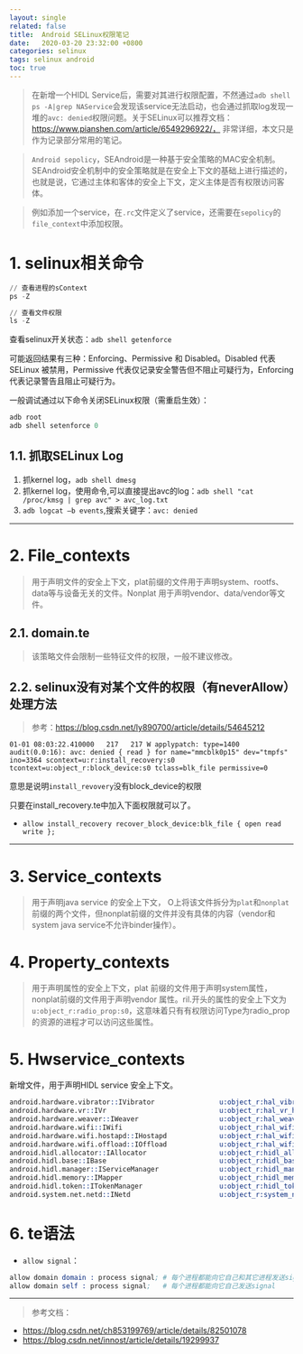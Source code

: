```yaml
---
layout: single
related: false
title:  Android SELinux权限笔记
date:   2020-03-20 23:32:00 +0800
categories: selinux
tags: selinux android
toc: true
---
```


> 在新增一个HIDL Service后，需要对其进行权限配置，不然通过`adb shell ps -A|grep NAService`会发现该service无法启动，也会通过抓取log发现一堆的`avc: denied`权限问题。关于SELinux可以推荐文档：https://www.pianshen.com/article/6549296922/， 非常详细，本文只是作为记录部分常用的笔记。

<!--more-->

> `Android sepolicy`，SEAndroid是一种基于安全策略的MAC安全机制。SEAndroid安全机制中的安全策略就是在安全上下文的基础上进行描述的，也就是说，它通过主体和客体的安全上下文，定义主体是否有权限访问客体。

> 例如添加一个service，在`.rc`文件定义了service，还需要在`sepolicy`的`file_context`中添加权限。

# 1. selinux相关命令

```s
// 查看进程的sContext
ps -Z

// 查看文件权限
ls -Z
```

查看selinux开关状态：`adb shell getenforce`

可能返回结果有三种：Enforcing、Permissive 和 Disabled。Disabled 代表 SELinux 被禁用，Permissive 代表仅记录安全警告但不阻止可疑行为，Enforcing 代表记录警告且阻止可疑行为。

一般调试通过以下命令关闭SELinux权限（需重启生效）：

```s
adb root
adb shell setenforce 0
```

## 1.1. 抓取SELinux Log

1. 抓kernel log，`adb shell dmesg`
2. 抓kernel log，使用命令,可以直接提出avc的log：`adb shell "cat /proc/kmsg | grep avc" > avc_log.txt `
3. `adb logcat –b events`,搜索关键字：`avc: denied`

***

# 2. File_contexts

> 用于声明文件的安全上下文，plat前缀的文件用于声明system、rootfs、data等与设备无关的文件。Nonplat 用于声明vendor、data/vendor等文件。

## 2.1. domain.te

> 该策略文件会限制一些特征文件的权限，一般不建议修改。

## 2.2. selinux没有对某个文件的权限（有neverAllow）处理方法

> 参考：https://blog.csdn.net/ly890700/article/details/54645212

```log
01-01 08:03:22.410000   217   217 W applypatch: type=1400 audit(0.0:16): avc: denied { read } for name="mmcblk0p15" dev="tmpfs" ino=3364 scontext=u:r:install_recovery:s0 tcontext=u:object_r:block_device:s0 tclass=blk_file permissive=0  
```

意思是说明`install_revovery`没有block_device的权限

只要在install_recovery.te中加入下面权限就可以了。
+ `allow install_recovery recover_block_device:blk_file { open read write }; `

***

# 3. Service_contexts

> 用于声明java service 的安全上下文， O上将该文件拆分为`plat`和`nonplat`前缀的两个文件，但nonplat前缀的文件并没有具体的内容（vendor和system java service不允许binder操作）。

# 4. Property_contexts

> 用于声明属性的安全上下文，plat 前缀的文件用于声明system属性，nonplat前缀的文件用于声明vendor 属性。ril.开头的属性的安全上下文为`u:object_r:radio_prop:s0`，这意味着只有有权限访问Type为radio_prop的资源的进程才可以访问这些属性。

# 5. Hwservice_contexts

新增文件，用于声明HIDL service 安全上下文。
```s
android.hardware.vibrator::IVibrator                u:object_r:hal_vibrator_hwservice:s0
android.hardware.vr::IVr                            u:object_r:hal_vr_hwservice:s0
android.hardware.weaver::IWeaver                    u:object_r:hal_weaver_hwservice:s0
android.hardware.wifi::IWifi                        u:object_r:hal_wifi_hwservice:s0
android.hardware.wifi.hostapd::IHostapd             u:object_r:hal_wifi_hostapd_hwservice:s0
android.hardware.wifi.offload::IOffload             u:object_r:hal_wifi_offload_hwservice:s0
android.hidl.allocator::IAllocator                  u:object_r:hidl_allocator_hwservice:s0
android.hidl.base::IBase                            u:object_r:hidl_base_hwservice:s0
android.hidl.manager::IServiceManager               u:object_r:hidl_manager_hwservice:s0
android.hidl.memory::IMapper                        u:object_r:hidl_memory_hwservice:s0
android.hidl.token::ITokenManager                   u:object_r:hidl_token_hwservice:s0
android.system.net.netd::INetd                      u:object_r:system_net_netd_hwservice:s0
```

# 6. te语法

+ `allow signal`：

```s
allow domain domain : process signal; # 每个进程都能向它自己和其它进程发送signal  
allow domain self : process signal;   # 每个进程都能向它自己发送signal
```

***

> 参考文档：
+ https://blog.csdn.net/ch853199769/article/details/82501078
+ https://blog.csdn.net/innost/article/details/19299937
